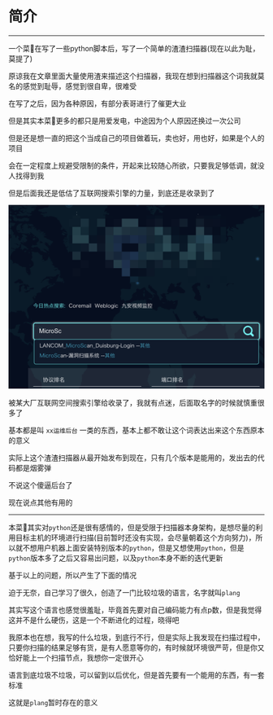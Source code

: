 # 简介
----

一个菜🐔在写了一些python脚本后，写了一个简单的渣渣扫描器(现在以此为耻，莫提了)

原谅我在文章里面大量使用渣来描述这个扫描器，我现在想到扫描器这个词我就莫名的感觉到耻辱，感觉到很自卑，很难受

在写了之后，因为各种原因，有部分表哥进行了催更大业

但是其实本菜🐔更多的都只是用爱发电，中途因为个人原因还换过一次公司

但是还是想一直的把这个当成自己的项目做着玩，卖也好，用也好，如果是个人的项目

会在一定程度上规避受限制的条件，开起来比较随心所欲，只要我足够低调，就没人找得到我

但是后面我还是低估了互联网搜索引擎的力量，到底还是收录到了

![这里是搜索到的图](manual/images/search.png)

被某大厂互联网空间搜索引擎给收录了，我就有点迷，后面取名字的时候就慎重很多了

基本都是叫 `xx运维后台` 一类的东西，基本上都不敢让这个词表达出来这个东西原本的意义

实际上这个渣渣扫描器从最开始发布到现在，只有几个版本是能用的，发出去的代码都是烟雾弹

不说这个傻逼后台了

现在说点其他有用的

---

本菜🐔其实对`python`还是很有感情的，但是受限于扫描器本身架构，是想尽量的利用目标主机的环境进行扫描(目前暂时还没有实现，会尽量朝着这个方向努力)，所以就不想用户机器上面安装特别版本的`python`，但是又想使用`python`，但是`python`版本多了之后又容易出问题，以及`python`本身不断的迭代更新

基于以上的问题，所以产生了下面的情况

迫于无奈，自己学习了很久，创造了一门比较垃圾的语言，名字就叫`plang`

其实写这个语言也感觉很羞耻，毕竟首先要对自己编码能力有点p数，但是我觉得这并不是什么硬伤，这是一个不断进化的过程，晓得吧

我原本也在想，我写的什么垃圾，到底行不行，但是实际上我发现在扫描过程中，只要你扫描的结果足够有货，是有人愿意等你的，有时候就环境很严苛，但是你又恰好能上一个扫描节点，我想你一定很开心

语言到底垃圾不垃圾，可以留到以后优化，但是首先要有一个能用的东西，有一套标准

这就是`plang`暂时存在的意义
